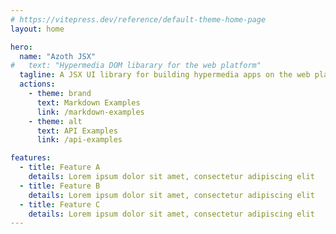 ```yaml
---
# https://vitepress.dev/reference/default-theme-home-page
layout: home

hero:
  name: "Azoth JSX"
#   text: "Hypermedia DOM libarary for the web platform"
  tagline: A JSX UI library for building hypermedia apps on the web platform
  actions:
    - theme: brand
      text: Markdown Examples
      link: /markdown-examples
    - theme: alt
      text: API Examples
      link: /api-examples

features:
  - title: Feature A
    details: Lorem ipsum dolor sit amet, consectetur adipiscing elit
  - title: Feature B
    details: Lorem ipsum dolor sit amet, consectetur adipiscing elit
  - title: Feature C
    details: Lorem ipsum dolor sit amet, consectetur adipiscing elit
---
```


